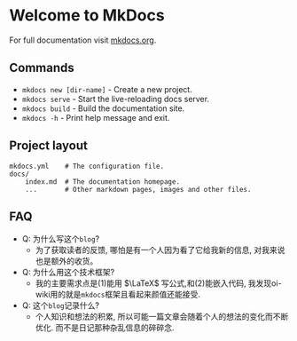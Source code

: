 # Welcome to MkDocs

For full documentation visit [mkdocs.org](https://www.mkdocs.org).

## Commands

* `mkdocs new [dir-name]` - Create a new project.
* `mkdocs serve` - Start the live-reloading docs server.
* `mkdocs build` - Build the documentation site.
* `mkdocs -h` - Print help message and exit.

## Project layout

    mkdocs.yml    # The configuration file.
    docs/
        index.md  # The documentation homepage.
        ...       # Other markdown pages, images and other files.

## FAQ

* Q: 为什么写这个`blog`?
    - 为了获取读者的反馈, 哪怕是有一个人因为看了它给我新的信息, 对我来说也是额外的收货。
* Q: 为什么用这个技术框架?
    - 我的主要需求点是(1)能用 $\LaTeX$ 写公式,和(2)能嵌入代码, 我发现oi-wiki用的就是`mkdocs`框架且看起来颜值还能接受.
* Q: 这个`blog`记录什么?
    - 个人知识和想法的积累, 所以可能一篇文章会随着个人的想法的变化而不断优化. 而不是日记那种杂乱信息的碎碎念.
